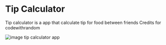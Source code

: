 # Tip Calculator
Tip calculator is a app that calculate tip for food between friends
Credits for codewithrandom

<img src="tip-calculator.gif" alt="image tip calculator app" />

